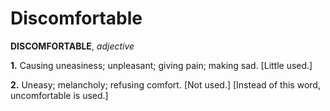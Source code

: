 # Discomfortable

**DISCOMFORTABLE**, _adjective_

**1.** Causing uneasiness; unpleasant; giving pain; making sad. \[Little used.\]

**2.** Uneasy; melancholy; refusing comfort. \[Not used.\] \[Instead of this word, uncomfortable is used.\]